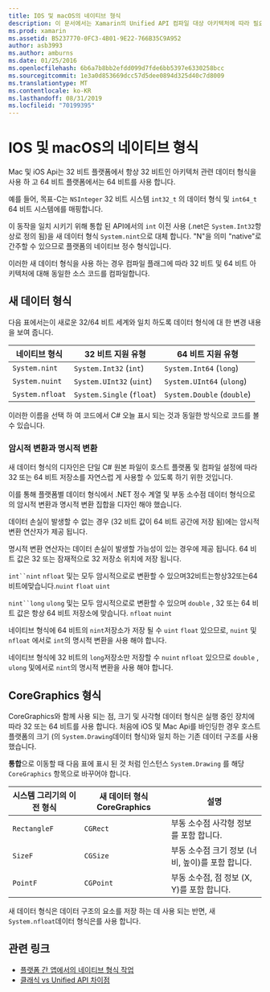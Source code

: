 ```yaml
---
title: IOS 및 macOS의 네이티브 형식
description: 이 문서에서는 Xamarin의 Unified API 컴파일 대상 아키텍처에 따라 필요에 따라 .NET 형식을 32 비트 및 64 비트 네이티브 형식에 매핑하는 방법에 대해 설명 합니다.
ms.prod: xamarin
ms.assetid: B5237770-0FC3-4B01-9E22-766B35C9A952
author: asb3993
ms.author: amburns
ms.date: 01/25/2016
ms.openlocfilehash: 6b6a7b8bb2efdd099d7fde6bb5397e6330258bcc
ms.sourcegitcommit: 1e3a0d853669dcc57d5dee0894d325d40c7d8009
ms.translationtype: MT
ms.contentlocale: ko-KR
ms.lasthandoff: 08/31/2019
ms.locfileid: "70199395"
---
```

# <a name="native-types-for-ios-and-macos"></a>IOS 및 macOS의 네이티브 형식

Mac 및 iOS Api는 32 비트 플랫폼에서 항상 32 비트인 아키텍처 관련 데이터 형식을 사용 하 고 64 비트 플랫폼에서는 64 비트를 사용 합니다.

예를 들어, 목표-C는 `NSInteger` 32 비트 시스템 `int32_t` 의 데이터 형식 및 `int64_t` 64 비트 시스템에를 매핑합니다.

이 동작을 일치 시키기 위해 통합 된 API에서의 `int` 이전 사용 (.net은 `System.Int32`항상로 정의 됨)을 새 데이터 형식 `System.nint`으로 대체 합니다. "N"을 의미 "native"로 간주할 수 있으므로 플랫폼의 네이티브 정수 형식입니다.

이러한 새 데이터 형식을 사용 하는 경우 컴파일 플래그에 따라 32 비트 및 64 비트 아키텍처에 대해 동일한 소스 코드를 컴파일합니다.

## <a name="new-data-types"></a>새 데이터 형식

다음 표에서는이 새로운 32/64 비트 세계와 일치 하도록 데이터 형식에 대 한 변경 내용을 보여 줍니다.

|네이티브 형식|32 비트 지원 유형|64 비트 지원 유형|
|--- |--- |--- |
|`System.nint`|`System.Int32` (`int`)|`System.Int64` (`long`)|
|`System.nuint`|`System.UInt32` (`uint`)|`System.UInt64` (`ulong`)|
|`System.nfloat`|`System.Single` (`float`)|`System.Double` (`double`)|

이러한 이름을 선택 하 여 코드에서 C# 오늘 표시 되는 것과 동일한 방식으로 코드를 볼 수 있습니다.

### <a name="implicit-and-explicit-conversions"></a>암시적 변환과 명시적 변환

새 데이터 형식의 디자인은 단일 C# 원본 파일이 호스트 플랫폼 및 컴파일 설정에 따라 32 또는 64 비트 저장소를 자연스럽 게 사용할 수 있도록 하기 위한 것입니다.

이를 통해 플랫폼별 데이터 형식에서 .NET 정수 계열 및 부동 소수점 데이터 형식으로의 암시적 변환과 명시적 변환 집합을 디자인 해야 했습니다.

데이터 손실이 발생할 수 없는 경우 (32 비트 값이 64 비트 공간에 저장 됨)에는 암시적 변환 연산자가 제공 됩니다.

명시적 변환 연산자는 데이터 손실이 발생할 가능성이 있는 경우에 제공 됩니다. 64 비트 값은 32 또는 잠재적으로 32 저장소 위치에 저장 됩니다.

`int``nint` `nfloat` 및는 모두 암시적으로로 변환할 수 있으며32비트는항상32또는64비트에맞습니다.`nuint` `float` `uint`

`nint``long` `ulong` 및는 모두 암시적으로로 변환할 수 있으며 `double` , 32 또는 64 비트 값은 항상 64 비트 저장소에 맞습니다. `nfloat` `nuint`

네이티브 형식에 64 비트의 `nint`저장소가 저장 될 수 `uint` `float` 있으므로, `nuint` 및 `nfloat` 에서로 `int`의 명시적 변환을 사용 해야 합니다.

네이티브 형식에 32 비트의 `long`저장소만 저장할 수 `nuint` `nfloat` 있으므로 `double` , `ulong` 및에서로 `nint`의 명시적 변환을 사용 해야 합니다.

## <a name="coregraphics-types"></a>CoreGraphics 형식

CoreGraphics와 함께 사용 되는 점, 크기 및 사각형 데이터 형식은 실행 중인 장치에 따라 32 또는 64 비트를 사용 합니다.  처음에 iOS 및 Mac Api를 바인딩한 경우 호스트 플랫폼의 크기 (의 `System.Drawing`데이터 형식)와 일치 하는 기존 데이터 구조를 사용 했습니다.

**통합**으로 이동할 때 다음 표에 표시 된 것 처럼 인스턴스 `System.Drawing` 를 해당 `CoreGraphics` 항목으로 바꾸어야 합니다.

|시스템 그리기의 이전 형식|새 데이터 형식 CoreGraphics|설명|
|--- |--- |--- |
|`RectangleF`|`CGRect`|부동 소수점 사각형 정보를 포함 합니다.|
|`SizeF`|`CGSize`|부동 소수점 크기 정보 (너비, 높이)를 포함 합니다.|
|`PointF`|`CGPoint`|부동 소수점, 점 정보 (X, Y)를 포함 합니다.|

새 데이터 형식은 데이터 구조의 요소를 저장 하는 데 사용 되는 반면, 새 `System.nfloat`데이터 형식은를 사용 합니다.

## <a name="related-links"></a>관련 링크

- [플랫폼 간 앱에서의 네이티브 형식 작업](~/cross-platform/macios/native-types-cross-platform.md)
- [클래식 vs Unified API 차이점](https://github.com/xamarin/release-notes-archive/blob/master/release-notes/ios/api_changes/classic-vs-unified-8.6.0/index.md)
